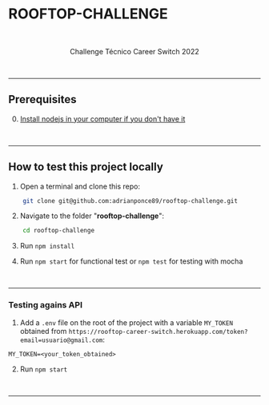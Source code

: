 # ROOFTOP-CHALLENGE

</p>
<br />

<p align="center">Challenge Técnico Career Switch 2022</p>
<br />
<hr>

## Prerequisites

0. [Install nodejs in your computer if you don't have it](https://nodejs.org/en/)
<br />
<hr>

## How to test this project locally

1. Open a terminal and clone this repo:

```sh
    git clone git@github.com:adrianponce89/rooftop-challenge.git
```

2. Navigate to the folder "**rooftop-challenge**":

```sh
    cd rooftop-challenge
```

3. Run `npm install`

4. Run `npm start` for functional test or `npm test` for testing with mocha

<br />
<hr>

### Testing agains API

1. Add a `.env` file on the root of the project with a variable `MY_TOKEN` obtained from `https://rooftop-career-switch.herokuapp.com/token?email=usuario@gmail.com`:

```
MY_TOKEN=<your_token_obtained>
```

2. Run `npm start`

<br>
<hr>

